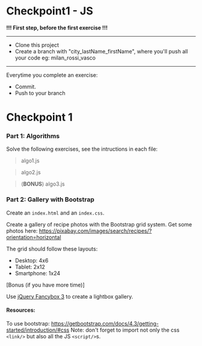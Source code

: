 # Checkpoint1 - JS

**!!! First step, before the first exercise !!!** 

______ 

* Clone this project 
* Create a branch with "city_lastName_firstName", where you'll push all your code
eg: milan_rossi_vasco 

______ 


Everytime you complete an exercise: 

* Commit.
* Push to your branch

# Checkpoint 1

### Part 1: Algorithms

Solve the following exercises, see the intructions in each file: 

> algo1.js

> algo2.js

> (**BONUS**) algo3.js

### Part 2: Gallery with Bootstrap 

Create an `index.html` and an `index.css`. 

Create a gallery of recipe photos with the Bootstrap grid system. 
Get some photos here: https://pixabay.com/images/search/recipes/?orientation=horizontal 

The grid should follow these layouts: 
* Desktop: 4x6
* Tablet: 2x12
* Smartphone: 1x24

[Bonus (if you have more time)]

Use [jQuery Fancybox 3](http://fancyapps.com/fancybox/3/) to create a lightbox gallery. 

#### Resources:
To use bootstrap:
https://getbootstrap.com/docs/4.3/getting-started/introduction/#css
Note: don't forget to import not only the css `<link/>` but also all the JS `<script/>`s. 
